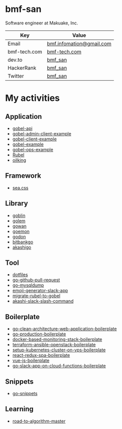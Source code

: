 # bmf-san

Software engineer at Makuake, Inc.

|     Key      |                     Value                     |
| ------------ | --------------------------------------------- |
| Email        | bmf.infomation@gmail.com                      |
| bmf-tech.com | [bmf-tech.com](https://bmf-tech.com)          |
| dev.to       | [bmf_san](https://dev.to/bmf_san)             |
| HackerRank   | [bmf_san](https://www.hackerrank.com/bmf_san) |
| Twitter      | [bmf_san](https://twitter.com/bmf_san)        |

# My activities
## Application
- [gobel-api](https://github.com/bmf-san/gobel-api)
- [gobel-admin-client-example](https://github.com/bmf-san/gobel-admin-client-example)
- [gobel-client-example](https://github.com/bmf-san/gobel-client-example)
- [gobel-example](https://github.com/bmf-san/gobel-example)
- [gobel-ops-example](https://github.com/bmf-san/gobel-ops-example)
- [Rubel](https://github.com/bmf-san/Rubel)
- [oilking](https://github.com/bmf-san/oilking)

## Framework
- [sea.css](https://github.com/bmf-san/sea.css)

## Library
- [goblin](https://github.com/bmf-san/goblin)
- [golem](https://github.com/bmf-san/golem)
- [gowan](https://github.com/bmf-san/gowan)
- [goemon](https://github.com/bmf-san/goemon)
- [godon](https://github.com/bmf-san/godon)
- [bitbankgo](https://github.com/bmf-san/bitbankgo)
- [akashigo](https://github.com/bmf-san/akashigo)

## Tool
- [dotfiles](https://github.com/bmf-san/dotfiles)
- [go-github-pull-request](https://github.com/bmf-san/go-github-pull-request)
- [go-mysqldump](https://github.com/bmf-san/go-mysqldump)
- [emoji-generator-slack-app](https://github.com/bmf-san/emoji-generator-slack-app)
- [migrate-rubel-to-gobel](https://github.com/bmf-san/migrate-rubel-to-gobel)
- [akashi-slack-slash-command](https://github.com/bmf-san/akashi-slack-slash-command)

## Boilerplate
- [go-clean-architecture-web-application-boilerplate](https://github.com/bmf-san/go-clean-architecture-web-application-boilerplate)
- [go-production-boilerplate](https://github.com/bmf-san/go-production-boilerplate)
- [docker-based-monitoring-stack-boilerplate](https://github.com/bmf-san/docker-based-monitoring-stack-boilerplate)
- [terraform-ansible-openstack-boilerplate](https://github.com/bmf-san/terraform-ansible-openstack-boilerplate)
- [setup-kubernetes-cluster-on-vps-boilerplate](https://github.com/bmf-san/setup-kubernetes-cluster-on-vps-boilerplate)
- [react-redux-spa-boilerplate](https://github.com/bmf-san/react-redux-spa-boilerplate)
- [vue-js-boilerplate](https://github.com/bmf-san/vue-js-boilerplate)
- [go-slack-app-on-cloud-functions-boilerplate](https://github.com/bmf-san/go-slack-app-on-cloud-functions-boilerplate)

## Snippets
- [go-snippets](https://github.com/bmf-san/go-snippets)

## Learning
- [road-to-algorithm-master](https://github.com/bmf-san/road-to-algorithm-master)
